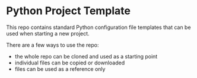 # Python Project Template

This repo contains standard Python configuration file templates that can be used when starting a new project.

There are a few ways to use the repo:
 - the whole repo can be cloned and used as a starting point
 - individual files can be copied or downloaded
 - files can be used as a reference only
